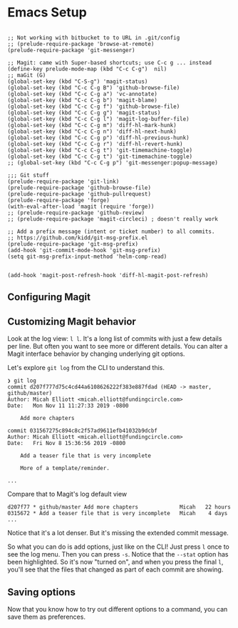 # Emacs Setup

``` emacs-lisp

;; Not working with bitbucket to to URL in .git/config
;; (prelude-require-package 'browse-at-remote)
(prelude-require-package 'git-messenger)

;; Magit: came with Super-based shortcuts; use C-c g ... instead
(define-key prelude-mode-map (kbd "C-c C-g")  nil)
;; maGit (G)
(global-set-key (kbd "C-S-g") 'magit-status)
(global-set-key (kbd "C-c C-g B") 'github-browse-file)
(global-set-key (kbd "C-c C-g a") 'vc-annotate)
(global-set-key (kbd "C-c C-g b") 'magit-blame)
(global-set-key (kbd "C-c C-g f") 'github-browse-file)
(global-set-key (kbd "C-c C-g g") 'magit-status)
(global-set-key (kbd "C-c C-g l") 'magit-log-buffer-file)
(global-set-key (kbd "C-c C-g m") 'diff-hl-mark-hunk)
(global-set-key (kbd "C-c C-g n") 'diff-hl-next-hunk)
(global-set-key (kbd "C-c C-g p") 'diff-hl-previous-hunk)
(global-set-key (kbd "C-c C-g r") 'diff-hl-revert-hunk)
(global-set-key (kbd "C-c C-g t") 'git-timemachine-toggle)
(global-set-key (kbd "C-c C-g t") 'git-timemachine-toggle)
;; (global-set-key (kbd "C-c C-g p") 'git-messenger:popup-message)

;;; Git stuff
(prelude-require-package 'git-link)
(prelude-require-package 'github-browse-file)
(prelude-require-package 'github-pullrequest)
(prelude-require-package 'forge)
(with-eval-after-load 'magit (require 'forge))
;; (prelude-require-package 'github-review)
;; (prelude-require-package 'magit-circleci) ; doesn't really work

;; Add a prefix message (intent or ticket number) to all commits.
;; https://github.com/kidd/git-msg-prefix.el
(prelude-require-package 'git-msg-prefix)
(add-hook 'git-commit-mode-hook 'git-msg-prefix)
(setq git-msg-prefix-input-method 'helm-comp-read)


(add-hook 'magit-post-refresh-hook 'diff-hl-magit-post-refresh)

```


## Configuring Magit

## Customizing Magit behavior

Look at the log view: `l l`.  It's a long list of commits with just a
few details per line.  But often you want to see more or different
details.  You can alter a Magit interface behavior by changing
underlying git options.

Let's explore `git log` from the CLI to understand this.

``` shell
❯ git log
commit d207f777d75c4cd44a6108626222f383e887fdad (HEAD -> master, github/master)
Author: Micah Elliott <micah.elliott@fundingcircle.com>
Date:   Mon Nov 11 11:27:33 2019 -0800

    Add more chapters

commit 031567275c894c8c2f57ad9611efb41032b9dcbf
Author: Micah Elliott <micah.elliott@fundingcircle.com>
Date:   Fri Nov 8 15:36:56 2019 -0800

    Add a teaser file that is very incomplete

    More of a template/reminder.

...
```

Compare that to Magit's log default view

``` shell
d207f77 * github/master Add more chapters             Micah   22 hours
0315672 * Add a teaser file that is very incomplete   Micah    4 days
...
```

Notice that it's a lot denser.  But it's missing the extended commit
message.

So what you can do is add options, just like on the CLI!  Just press
`l` once to see the log menu.  Then you can press `-s`.  Notice that
the `--stat` option has been highlighted.  So it's now "turned on",
and when you press the final `l`, you'll see that the files that
changed as part of each commit are showing.

## Saving options

Now that you know how to try out different options to a command, you
can save them as preferences.
